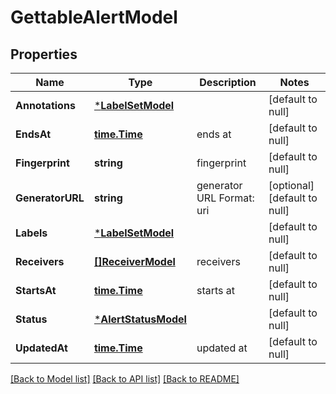 # GettableAlertModel

## Properties
Name | Type | Description | Notes
------------ | ------------- | ------------- | -------------
**Annotations** | [***LabelSetModel**](labelSet.md) |  | [default to null]
**EndsAt** | [**time.Time**](time.Time.md) | ends at | [default to null]
**Fingerprint** | **string** | fingerprint | [default to null]
**GeneratorURL** | **string** | generator URL Format: uri | [optional] [default to null]
**Labels** | [***LabelSetModel**](labelSet.md) |  | [default to null]
**Receivers** | [**[]ReceiverModel**](receiver.md) | receivers | [default to null]
**StartsAt** | [**time.Time**](time.Time.md) | starts at | [default to null]
**Status** | [***AlertStatusModel**](alertStatus.md) |  | [default to null]
**UpdatedAt** | [**time.Time**](time.Time.md) | updated at | [default to null]

[[Back to Model list]](../README.md#documentation-for-models) [[Back to API list]](../README.md#documentation-for-api-endpoints) [[Back to README]](../README.md)


